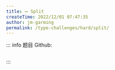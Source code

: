 ```yaml
---
title: ➖ Split
createTime: 2022/12/01 07:47:35
author: jm-garming
permalink: /type-challenges/hard/split/
---
```


::: info 题目
Github: []()

```ts

```

:::

